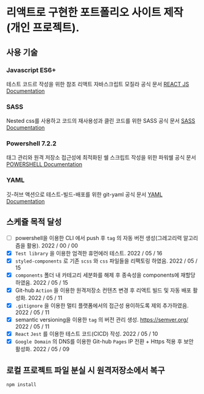 # 리액트로 구현한 포트폴리오 사이트 제작 (개인 프로젝트).

## 사용 기술

### Javascript ES6+

테스트 코드르 작성을 위한 참조 리액트 자바스크립트 모질라 공식 문서 [REACT JS Documentation](https://developer.mozilla.org/en-US/docs/Learn/Tools_and_testing/Client-side_JavaScript_frameworks/React_getting_started)

### SASS

Nested css를 사용하고 코드의 재사용성과 클린 코드를 위한 SASS 공식 문서 [SASS Documentation](https://sass-lang.com/documentation)

### Powershell 7.2.2

태그 관리와 원격 저장소 접근성에 최적화된 쉘 스크립트 작성을 위한 파워쉘 공식 문서 [POWERSHELL Documentation](https://docs.microsoft.com/en-us/powershell/scripting/install/installing-powershell-on-windows?view=powershell-7.2)

### YAML

깃-허브 액션으로 테스트-빌드-배포를 위한 git-yaml 공식 문서 [YAML Documentation](https://docs.github.com/en/actions/quickstart)

## 스케쥴 목적 달성 

- [ ] powershell을 이용한 CLI 에서 push 후 `tag` 의 자동 버전 생성(그레고리력 알고리즘을 활용). 2022 / 00 / 00
- [x] `Test library` 을 이용한 엄격한 휴먼에러 테스트. 2022 / 05 / 16
- [x] `styled-components` 로 기존 `scss` 와 `css` 파일들을 리팩토링 하였음. 2022 / 05 / 15
- [x] `components` 폴더 내 카테고리 세분화를 해제 후 종속성을 components에 재할당 하였음. 2022 / 05 / 15 
- [x] Git-hub `Action` 을 이용한 원격저장소 컨텐츠 변경 후 리액트 빌드 및 자동 배포 활성화. 2022 / 05 / 11 
- [x] `.gitignore` 을 이용한 멀티 플랫폼에서의 접근성 용이하도록 제외 추가하였음.  2022 / 05 / 11
- [x] semantic versioning을 이용한 `tag` 의 버전 관리 생성. https://semver.org/ 2022 / 05 / 11
- [x] `React` `Jest` 를 이용한 테스트 코드(CICD) 작성. 2022 / 05 / 10
- [x] `Google Domain` 의 DNS를 이용한 Git-hub `Pages` IP 전환 + Https 적용 후 보안 활성화. 2022 / 05 / 09

## 로컬 프로젝트 파일 분실 시 원격저장소에서 복구
```powershell 
npm install